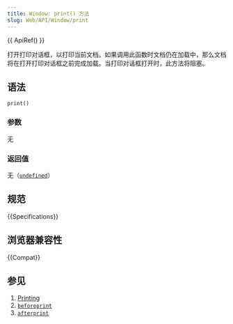 ```yaml
---
title: Window: print() 方法
slug: Web/API/Window/print
---
```


{{ ApiRef() }}

打开打印对话框，以打印当前文档。如果调用此函数时文档仍在加载中，那么文档将在打开打印对话框之前完成加载。当打印对话框打开时，此方法将阻塞。

## 语法

```js-nolint
print()
```

### 参数

无

### 返回值

无（[`undefined`](/zh-CN/docs/Web/JavaScript/Reference/Global_Objects/undefined)）

## 规范

{{Specifications}}

## 浏览器兼容性

{{Compat}}

## 参见

1. [Printing](/zh-CN/Web/Guide/Printing)
2. [`beforeprint`](/zh-CN/docs/Web/API/Window/before_event)
3. [`afterprint`](/zh-CN/docs/Web/API/Window/after_event)
